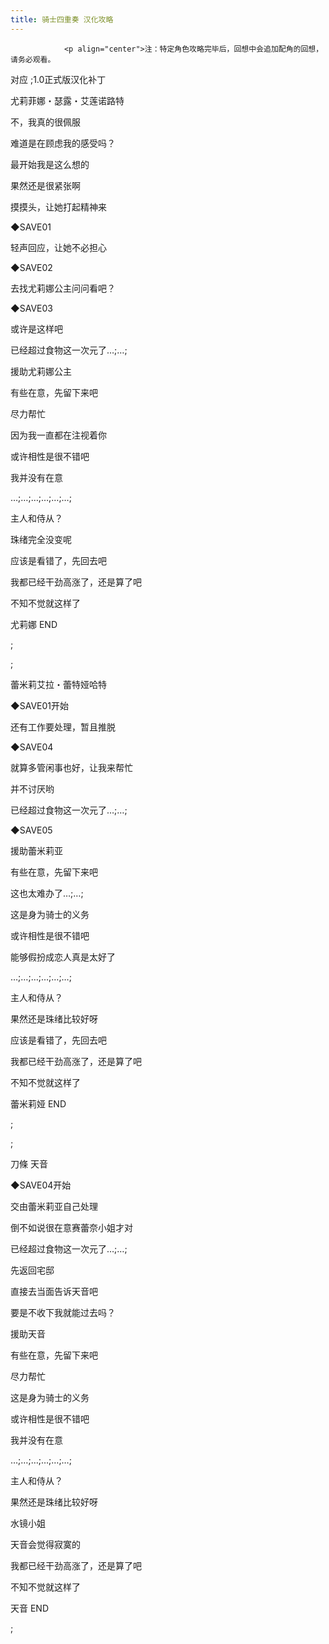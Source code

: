 ```yaml
---
title: 骑士四重奏 汉化攻略
---
```


                <p align="center">注：特定角色攻略完毕后，回想中会追加配角的回想，请务必观看。



对应<!--StartFragment --> ;1.0正式版汉化补丁



尤莉菲娜・瑟露・艾莲诺路特



不，我真的很佩服

难道是在顾虑我的感受吗？

最开始我是这么想的



果然还是很紧张啊

摸摸头，让她打起精神来

◆SAVE01

轻声回应，让她不必担心

◆SAVE02

去找尤莉娜公主问问看吧？



◆SAVE03

或许是这样吧

已经超过食物这一次元了…;…;

援助尤莉娜公主

有些在意，先留下来吧

尽力帮忙

因为我一直都在注视着你

或许相性是很不错吧

我并没有在意

…;…;…;…;…;…;

主人和侍从？

珠绪完全没变呢

应该是看错了，先回去吧



我都已经干劲高涨了，还是算了吧

不知不觉就这样了



尤莉娜 END



 ;



 ;



蕾米莉艾拉・蕾特娅哈特



◆SAVE01开始

还有工作要处理，暂且推脱



◆SAVE04

就算多管闲事也好，让我来帮忙

并不讨厌哟

已经超过食物这一次元了…;…;

◆SAVE05

援助蕾米莉亚

有些在意，先留下来吧

这也太难办了…;…;

这是身为骑士的义务

或许相性是很不错吧



能够假扮成恋人真是太好了

…;…;…;…;…;…;

主人和侍从？

果然还是珠绪比较好呀

应该是看错了，先回去吧

我都已经干劲高涨了，还是算了吧

不知不觉就这样了



蕾米莉娅 END



 ;



 ;



刀條 天音



◆SAVE04开始

交由蕾米莉亚自己处理

倒不如说很在意赛蕾奈小姐才对

已经超过食物这一次元了…;…;

先返回宅邸

直接去当面告诉天音吧

要是不收下我就能过去吗？

援助天音

有些在意，先留下来吧

尽力帮忙

这是身为骑士的义务

或许相性是很不错吧

我并没有在意

…;…;…;…;…;…;

主人和侍从？

果然还是珠绪比较好呀

水镜小姐

天音会觉得寂寞的

我都已经干劲高涨了，还是算了吧

不知不觉就这样了



天音 END



 ;




              
